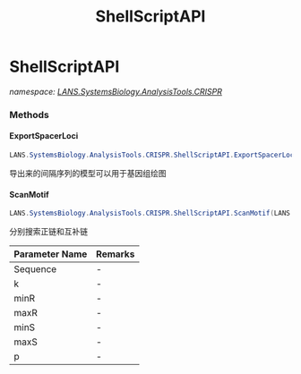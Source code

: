 ﻿---
title: ShellScriptAPI
---

# ShellScriptAPI
_namespace: [LANS.SystemsBiology.AnalysisTools.CRISPR](N-LANS.SystemsBiology.AnalysisTools.CRISPR.html)_



### Methods

#### ExportSpacerLoci
```csharp
LANS.SystemsBiology.AnalysisTools.CRISPR.ShellScriptAPI.ExportSpacerLoci(LANS.SystemsBiology.AnalysisTools.CRISPR.Output.GenomeScanResult)
```
导出来的间隔序列的模型可以用于基因组绘图

#### ScanMotif
```csharp
LANS.SystemsBiology.AnalysisTools.CRISPR.ShellScriptAPI.ScanMotif(LANS.SystemsBiology.SequenceModel.NucleotideModels.NucleicAcid,System.Int32,System.Int32,System.Int32,System.Int32,System.Int32,System.Double,System.Int32)
```
分别搜索正链和互补链

|Parameter Name|Remarks|
|--------------|-------|
|Sequence|-|
|k|-|
|minR|-|
|maxR|-|
|minS|-|
|maxS|-|
|p|-|





